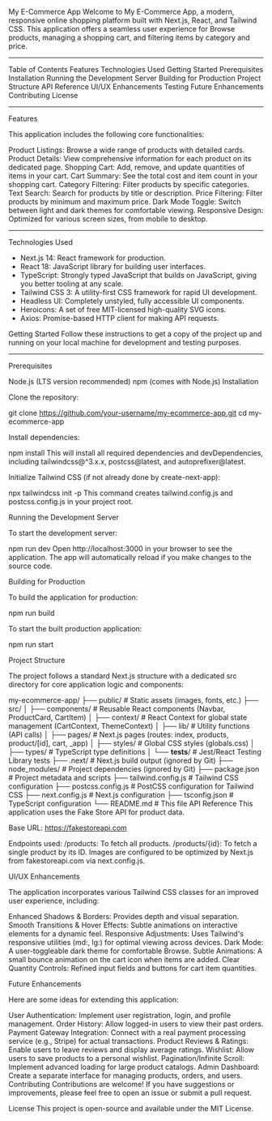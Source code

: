 My E-Commerce App
Welcome to My E-Commerce App, a modern, responsive online shopping platform built with Next.js, React, and Tailwind CSS. This application offers a seamless user experience for Browse products, managing a shopping cart, and filtering items by category and price.

-------------------

Table of Contents
Features
Technologies Used
Getting Started
Prerequisites
Installation
Running the Development Server
Building for Production
Project Structure
API Reference
UI/UX Enhancements
Testing
Future Enhancements
Contributing
License

-----------------

Features

This application includes the following core functionalities:

Product Listings: Browse a wide range of products with detailed cards.
Product Details: View comprehensive information for each product on its dedicated page.
Shopping Cart: Add, remove, and update quantities of items in your cart.
Cart Summary: See the total cost and item count in your shopping cart.
Category Filtering: Filter products by specific categories.
Text Search: Search for products by title or description.
Price Filtering: Filter products by minimum and maximum price.
Dark Mode Toggle: Switch between light and dark themes for comfortable viewing.
Responsive Design: Optimized for various screen sizes, from mobile to desktop.

--------------

Technologies Used

* Next.js 14: React framework for production.
* React 18: JavaScript library for building user interfaces.
* TypeScript: Strongly typed JavaScript that builds on JavaScript, giving you better tooling at any scale.
* Tailwind CSS 3: A utility-first CSS framework for rapid UI development.
* Headless UI: Completely unstyled, fully accessible UI components.
* Heroicons: A set of free MIT-licensed high-quality SVG icons.
* Axios: Promise-based HTTP client for making API requests.

Getting Started
Follow these instructions to get a copy of the project up and running on your local machine for development and testing purposes.

-----------------

Prerequisites

Node.js (LTS version recommended)
npm (comes with Node.js)
Installation

Clone the repository:

git clone https://github.com/your-username/my-ecommerce-app.git
cd my-ecommerce-app

Install dependencies:

npm install
This will install all required dependencies and devDependencies, including tailwindcss@^3.x.x, postcss@latest, and autoprefixer@latest.

Initialize Tailwind CSS (if not already done by create-next-app):

npx tailwindcss init -p
This command creates tailwind.config.js and postcss.config.js in your project root.

Running the Development Server

To start the development server:

npm run dev
Open http://localhost:3000 in your browser to see the application. The app will automatically reload if you make changes to the source code.


Building for Production

To build the application for production:

npm run build

To start the built production application:

npm run start

Project Structure

The project follows a standard Next.js structure with a dedicated src directory for core application logic and components:


my-ecommerce-app/
├── public/                  # Static assets (images, fonts, etc.)
├── src/
│   ├── components/          # Reusable React components (Navbar, ProductCard, CartItem)
│   ├── context/             # React Context for global state management (CartContext, ThemeContext)
│   ├── lib/                 # Utility functions (API calls)
│   ├── pages/               # Next.js pages (routes: index, products, product/[id], cart, _app)
│   ├── styles/              # Global CSS styles (globals.css)
│   ├── types/               # TypeScript type definitions
│   └── __tests__/           # Jest/React Testing Library tests
├── .next/                   # Next.js build output (ignored by Git)
├── node_modules/            # Project dependencies (ignored by Git)
├── package.json             # Project metadata and scripts
├── tailwind.config.js       # Tailwind CSS configuration
├── postcss.config.js        # PostCSS configuration for Tailwind CSS
├── next.config.js           # Next.js configuration
├── tsconfig.json            # TypeScript configuration
└── README.md                # This file
API Reference
This application uses the Fake Store API for product data.

Base URL: https://fakestoreapi.com

Endpoints used:
/products: To fetch all products.
/products/{id}: To fetch a single product by its ID.
Images are configured to be optimized by Next.js from fakestoreapi.com via next.config.js.

UI/UX Enhancements

The application incorporates various Tailwind CSS classes for an improved user experience, including:

Enhanced Shadows & Borders: Provides depth and visual separation.
Smooth Transitions & Hover Effects: Subtle animations on interactive elements for a dynamic feel.
Responsive Adjustments: Uses Tailwind's responsive utilities (md:, lg:) for optimal viewing across devices.
Dark Mode: A user-toggleable dark theme for comfortable Browse.
Subtle Animations: A small bounce animation on the cart icon when items are added.
Clear Quantity Controls: Refined input fields and buttons for cart item quantities.

Future Enhancements

Here are some ideas for extending this application:

User Authentication: Implement user registration, login, and profile management.
Order History: Allow logged-in users to view their past orders.
Payment Gateway Integration: Connect with a real payment processing service (e.g., Stripe) for actual transactions.
Product Reviews & Ratings: Enable users to leave reviews and display average ratings.
Wishlist: Allow users to save products to a personal wishlist.
Pagination/Infinite Scroll: Implement advanced loading for large product catalogs.
Admin Dashboard: Create a separate interface for managing products, orders, and users.
Contributing
Contributions are welcome! If you have suggestions or improvements, please feel free to open an issue or submit a pull request.

License
This project is open-source and available under the MIT License.
